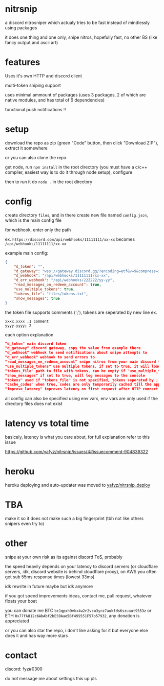 # nitrsnip
a discord nitrosniper which actualy tries to be fast instead of mindlessly using packages

it does one thing and one only, snipe nitros, hopefully fast, no other BS (like fancy output and ascii art)
# features
Uses it's own HTTP and discord client

multi-token sniping support

uses minimal ammount of packages (uses 3 packages, 2 of which are native modules, and has total of 6 dependencies)

functional push notifications !!
# setup
download the repo as zip (green "Code" button, then click "Download ZIP"), extract it somewhere

or you can also clone the repo

get node, run `npm install` in the root directory (you must have a c/c++ compiler, easiest way is to do it through node setup), configure

then to run it do `node .` in the root directory
# config
create directory `files`, and in there create new file named `config.json`, which is the main config file

for webhook, enter only the path

ex. `https://discord.com/api/webhooks/11111111/xx-xx` becomes `/api/webhooks/11111111/xx-xx`

example main config:
```json
{
    "d_token": "",
    "d_gateway": "wss://gateway.discord.gg/?encoding=etf&v=9&compress=zlib-stream",
    "d_webhook": "/api/webhooks/11111111/xx-xx",
    "d_err_webhook": "/api/webhooks/222222/yy-yy",
    "read_messages_on_redeem_account": true,
    "use_multiple_tokens": true,
    "tokens_file": "files/tokens.txt",
    "show_messages": true
}
```
the token file supports comments (';'), tokens are seperated by new line
ex.
```
xxxx.xxxx ;1 comment
yyyy.yyyy; 2
```

each option explanation
```json
"d_token" main discord token
"d_gateway" discord gateway, copy the value from example there
"d_webhook" webhook to send notifications about snipe attempts to
"d_err_webhook" webhook to send errors to
"read_messages_on_redeem_account" snipe nitros from your main discord token
"use_multiple_tokens" use multiple tokens, if set to true, it will load tokens from "tokens_file"
"tokens_file" path to file with tokens, can be empty if "use_multiple_tokens" is set to false
"show_messages" if set to true, will log messages to the console
"tokens" used if "tokens_file" is not specified, tokens seperated by ; (no comment support)
"cache_codes" when true, codes are only temporarily cached till the application is restarted, when false they are saved on exit and loaded upon startup
"improve_latency" improves latency on first request after HTTP connect by attempting to claim a random code, might be a risky thing to enable
```
all config can also be specified using env vars, env vars are only used if the directory files does not exist
# latency vs total time
basicaly, latency is what you care about, for full explanation refer to this issue

https://github.com/yafyz/nitrsnip/issues/4#issuecomment-904839322
# heroku
heroku deploying and auto-updater was moved to [yafyz/nitrsnip_deploy](https://github.com/yafyz/nitrsnip_deploy)
# TBA
make it so it does not make such a big fingerprint (tbh not like others snipers even try to)
# other
snipe at your own risk as its against discord ToS, probably

the speed heavily depends on your latency to discord servers (or cloudflare servers, idk, discord website is behind cloudflare proxy), on AWS you often get sub 55ms response times (lowest 33ms)

idk rewrite in future maybe but idk anymore

if you got speed improvements ideas, contact me, pull request, whatever floats your boat

you can donate me BTC `bc1qpxh9vkx4w2r2vcu3ynz7aukfds6szuaut9553z` or ETH `0x77fA812c6AbAbf2bE50Aae5Bf499551F57b57932`, any donation is appreciated

or you can also star the repo, i don't like asking for it but everyone else does it and has way more stars

# contact
discord: fyz#0300

do not message me about settings this up pls
